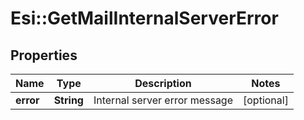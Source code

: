 # Esi::GetMailInternalServerError

## Properties
Name | Type | Description | Notes
------------ | ------------- | ------------- | -------------
**error** | **String** | Internal server error message | [optional] 


